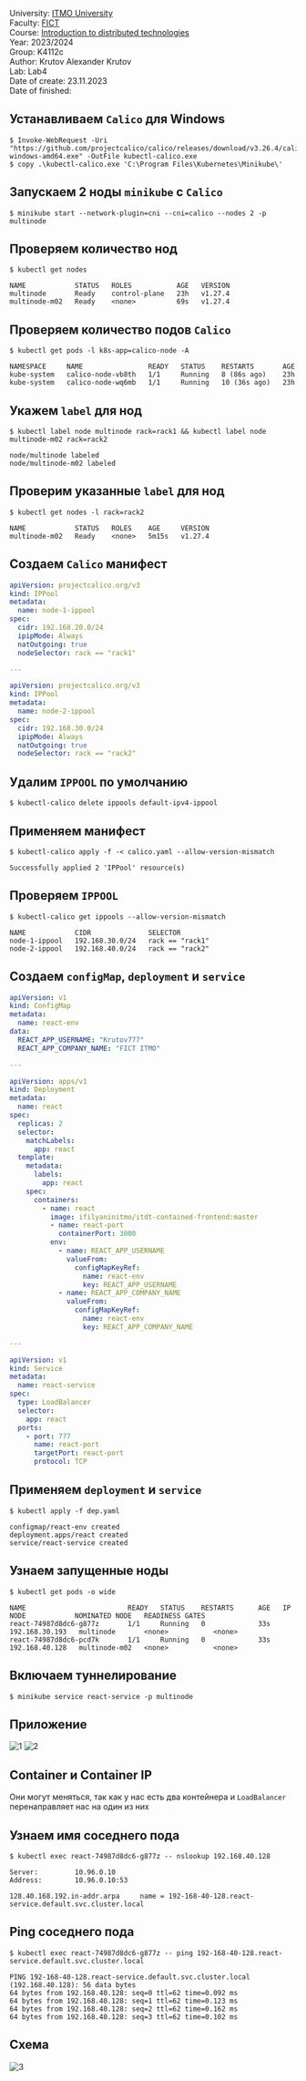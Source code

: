 University: [ITMO University](https://itmo.ru/ru/) \
Faculty: [FICT](https://fict.itmo.ru) \
Course: [Introduction to distributed technologies](https://github.com/itmo-ict-faculty/introduction-to-distributed-technologies) \
Year: 2023/2024 \
Group: K4112с \
Author: Krutov Alexander Krutov \
Lab: Lab4 \
Date of create: 23.11.2023 \
Date of finished: <none>

## Устанавливаем `Calico` для Windows
    $ Invoke-WebRequest -Uri "https://github.com/projectcalico/calico/releases/download/v3.26.4/calicoctl-windows-amd64.exe" -OutFile kubectl-calico.exe
    $ copy .\kubectl-calico.exe 'C:\Program Files\Kubernetes\Minikube\'

## Запускаем 2 ноды `minikube` с `Calico`
    $ minikube start --network-plugin=cni --cni=calico --nodes 2 -p multinode

## Проверяем количество нод
    $ kubectl get nodes
```
NAME            STATUS   ROLES           AGE   VERSION
multinode       Ready    control-plane   23h   v1.27.4
multinode-m02   Ready    <none>          69s   v1.27.4
```

## Проверяем количество подов `Calico`
    $ kubectl get pods -l k8s-app=calico-node -A
```
NAMESPACE     NAME                READY   STATUS    RESTARTS       AGE
kube-system   calico-node-vb8th   1/1     Running   8 (86s ago)    23h
kube-system   calico-node-wq6mb   1/1     Running   10 (36s ago)   23h
```
## Укажем `label` для нод
    $ kubectl label node multinode rack=rack1 && kubectl label node multinode-m02 rack=rack2
```
node/multinode labeled
node/multinode-m02 labeled
```

## Проверим указанные `label` для нод
    $ kubectl get nodes -l rack=rack2
```
NAME            STATUS   ROLES    AGE     VERSION
multinode-m02   Ready    <none>   5m15s   v1.27.4
```

## Создаем `Calico` манифест
``` yaml
apiVersion: projectcalico.org/v3
kind: IPPool
metadata:
  name: node-1-ippool
spec:
  cidr: 192.168.20.0/24
  ipipMode: Always
  natOutgoing: true
  nodeSelector: rack == "rack1"

---

apiVersion: projectcalico.org/v3
kind: IPPool
metadata:
  name: node-2-ippool
spec:
  cidr: 192.168.30.0/24
  ipipMode: Always
  natOutgoing: true
  nodeSelector: rack == "rack2"
```

## Удалим `IPPOOL` по умолчанию
    $ kubectl-calico delete ippools default-ipv4-ippool

## Применяем манифест
    $ kubectl-calico apply -f -< calico.yaml --allow-version-mismatch
```
Successfully applied 2 'IPPool' resource(s)
```

## Проверяем `IPPOOL`
    $ kubectl-calico get ippools --allow-version-mismatch
```
NAME            CIDR              SELECTOR
node-1-ippool   192.168.30.0/24   rack == "rack1"
node-2-ippool   192.168.40.0/24   rack == "rack2"
```

## Создаем `configMap`, `deployment` и `service`
``` yaml
apiVersion: v1
kind: ConfigMap
metadata:
  name: react-env
data:
  REACT_APP_USERNAME: "Krutov777"
  REACT_APP_COMPANY_NAME: "FICT ITMO"

---

apiVersion: apps/v1
kind: Deployment
metadata:
  name: react
spec:
  replicas: 2
  selector:
    matchLabels:
      app: react
  template:
    metadata:
      labels:
        app: react
    spec:
      containers:
        - name: react
          image: ifilyaninitmo/itdt-contained-frontend:master
          - name: react-port
            containerPort: 3000
          env:
            - name: REACT_APP_USERNAME
              valueFrom:
                configMapKeyRef:
                  name: react-env
                  key: REACT_APP_USERNAME
            - name: REACT_APP_COMPANY_NAME
              valueFrom:
                configMapKeyRef:
                  name: react-env
                  key: REACT_APP_COMPANY_NAME

---

apiVersion: v1
kind: Service
metadata:
  name: react-service
spec:
  type: LoadBalancer
  selector:
    app: react
  ports:
    - port: 777
      name: react-port
      targetPort: react-port
      protocol: TCP
```

## Применяем `deployment` и `service`
    $ kubectl apply -f dep.yaml
```
configmap/react-env created
deployment.apps/react created
service/react-service created
```

## Узнаем запущенные ноды
    $ kubectl get pods -o wide
```
NAME                         READY   STATUS    RESTARTS      AGE   IP               NODE            NOMINATED NODE   READINESS GATES
react-74987d8dc6-g877z       1/1     Running   0             33s   192.168.30.193   multinode       <none>           <none>
react-74987d8dc6-pcd7k       1/1     Running   0             33s   192.168.40.128   multinode-m02   <none>           <none>
```

## Включаем туннелирование
    $ minikube service react-service -p multinode

## Приложение
![1](images/image1.png)
![2](images/image2.png)

## Container и Container IP
Они могут меняться, так как у нас есть два контейнера и `LoadBalancer` перенаправляет нас на один из них

## Узнаем имя соседнего пода
    $ kubectl exec react-74987d8dc6-g877z -- nslookup 192.168.40.128
```
Server:         10.96.0.10
Address:        10.96.0.10:53

128.40.168.192.in-addr.arpa     name = 192-168-40-128.react-service.default.svc.cluster.local
```

## Ping соседнего пода
    $ kubectl exec react-74987d8dc6-g877z -- ping 192-168-40-128.react-service.default.svc.cluster.local
```
PING 192-168-40-128.react-service.default.svc.cluster.local (192.168.40.128): 56 data bytes
64 bytes from 192.168.40.128: seq=0 ttl=62 time=0.092 ms
64 bytes from 192.168.40.128: seq=1 ttl=62 time=0.123 ms
64 bytes from 192.168.40.128: seq=2 ttl=62 time=0.162 ms
64 bytes from 192.168.40.128: seq=3 ttl=62 time=0.102 ms
```

## Схема
![3](images/image3.drawio.png)

